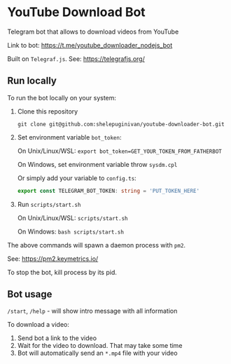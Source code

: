 # YouTube Download Bot
Telegram bot that allows to download videos from YouTube

Link to bot: https://t.me/youtube_downloader_nodejs_bot

Built on `Telegraf.js`. See: https://telegrafjs.org/

## Run locally
To run the bot locally on your system:
1. Clone this repository
    ```shell
    git clone git@github.com:shelepuginivan/youtube-downloader-bot.git
    ```
2. Set environment variable `bot_token`:
    
    On Unix/Linux/WSL: `export bot_token=GET_YOUR_TOKEN_FROM_FATHERBOT`

    On Windows, set environment variable throw `sysdm.cpl`

    Or simply add your variable to `config.ts`:

    ```typescript
   export const TELEGRAM_BOT_TOKEN: string = 'PUT_TOKEN_HERE'
   ```

3. Run `scripts/start.sh`

    On Unix/Linux/WSL: `scripts/start.sh`

    On Windows: `bash scripts/start.sh`

The above commands will spawn a daemon process with `pm2`.

See: https://pm2.keymetrics.io/

To stop the bot, kill process by its pid. 

## Bot usage

`/start`, `/help` - will show intro message with all information

To download a video:

1. Send bot a link to the video
2. Wait for the video to download. That may take some time
3. Bot will automatically send an `*.mp4` file with your video
